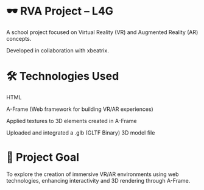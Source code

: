 # 🕶️ RVA Project – L4G
A school project focused on Virtual Reality (VR) and Augmented Reality (AR) concepts.

Developed in collaboration with xbeatrix.

# 🛠️ Technologies Used
HTML

A-Frame (Web framework for building VR/AR experiences)

Applied textures to 3D elements created in A-Frame

Uploaded and integrated a .glb (GLTF Binary) 3D model file

# 🎯 Project Goal
To explore the creation of immersive VR/AR environments using web technologies, enhancing interactivity and 3D rendering through A-Frame.
